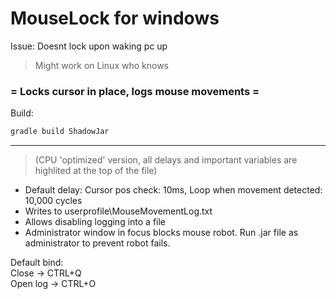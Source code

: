 # MouseLock for windows
Issue: Doesnt lock upon waking pc up
> Might work on Linux who knows
### = Locks cursor in place, logs mouse movements =
Build:
```gradle
gradle build ShadowJar                                                                                    
```

---

> (CPU 'optimized' version, all delays and important variables are highlited at the top of the file)
+ Default delay: Cursor pos check: 10ms, Loop when movement detected: 10,000 cycles                                                                                            
+ Writes to userprofile\MouseMovementLog.txt                                                                                             
+ Allows disabling logging into a file
+ Administrator window in focus blocks mouse robot. Run .jar file as administrator to prevent robot fails.
  
Default bind:                                                                                                                                                                                                                     
Close -> CTRL+Q                                                                                                                                                                                                                     
Open log -> CTRL+O                                                                                                                                                                       

